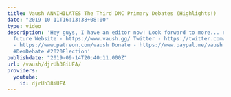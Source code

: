 ```yaml
---
title: Vaush ANNIHILATES The Third DNC Primary Debates (Highlights!)
date: "2019-10-11T16:13:38+08:00"
type: video
description: 'Hey guys, I have an editor now! Look forward to more... editing in the
  future Website - https://www.vaush.gg/ Twitter - https://twitter.com/VaushV Patreon
  - https://www.patreon.com/vaush Donate - https://www.paypal.me/vaush #DemocraticDebate
  #DemDebate #2020Election'
publishdate: "2019-09-14T20:40:11.000Z"
url: /vaush/djrUh38iUFA/
providers:
  youtube:
    id: djrUh38iUFA
---
```

